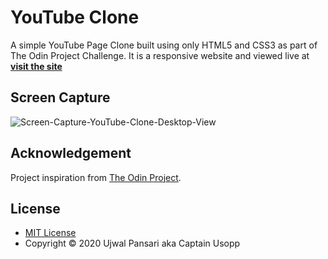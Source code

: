 # YouTube Clone

A simple YouTube Page Clone built using only HTML5 and CSS3 as part of The Odin Project Challenge.
It is a responsive website and viewed live at [__visit the site__](https://captain-usopp.github.io/youtube-clone/)

## Screen Capture
![Screen-Capture-YouTube-Clone-Desktop-View](/../main/images/youtube-clone-screen-capture.png?raw=true)

## Acknowledgement

Project inspiration from [The Odin Project](https://www.theodinproject.com/home).

## License

* [MIT License](https://opensource.org/licenses/MIT)
* Copyright &copy; 2020 Ujwal Pansari aka Captain Usopp
